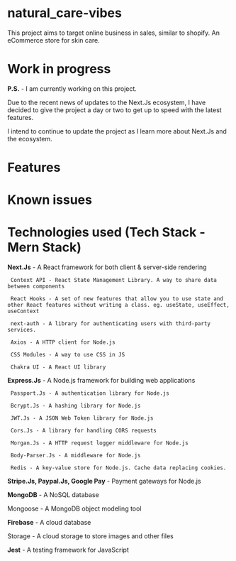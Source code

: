 # natural_care-vibes
This project aims to target online business in sales, similar to shopify. An eCommerce store for skin care.

# Work in progress
**P.S.** - I am currently working on this project.

Due to the recent news of updates to the Next.Js ecosystem, I have decided to give the project a day or two to get up to speed with the latest features.

I intend to continue to update the project as I learn more about Next.Js and the ecosystem.

# Features

# Known issues

# Technologies used (Tech Stack - Mern Stack)

**Next.Js** - A React framework for both client & server-side rendering
<p>

     Context API - React State Management Library. A way to share data between components
     
     React Hooks - A set of new features that allow you to use state and other React features without writing a class. eg. useState, useEffect, useContext

     next-auth - A library for authenticating users with third-party services.

     Axios - A HTTP client for Node.js

     CSS Modules - A way to use CSS in JS

     Chakra UI - A React UI library
</p>

**Express.Js** - A Node.js framework for building web applications
<p>

     Passport.Js - A authentication library for Node.js

     Bcrypt.Js - A hashing library for Node.js

     JWT.Js - A JSON Web Token library for Node.js

     Cors.Js - A library for handling CORS requests

     Morgan.Js - A HTTP request logger middleware for Node.js

     Body-Parser.Js - A middleware for Node.js

     Redis - A key-value store for Node.js. Cache data replacing cookies.
</p>

**Stripe.Js, Paypal.Js, Google Pay** - Payment gateways for Node.js

**MongoDB** - A NoSQL database
<p>
     Mongoose - A MongoDB object modeling tool
</p>

**Firebase** - A cloud database
<p>
     Storage - A cloud storage to store images and other files
</p>

**Jest** - A testing framework for JavaScript




